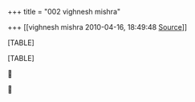 +++
title = "002 vighnesh mishra"

+++
[[vighnesh mishra	2010-04-16, 18:49:48 [Source](https://groups.google.com/g/bvparishat/c/fFgr2GGeYgA)]]



[TABLE]

[TABLE]





